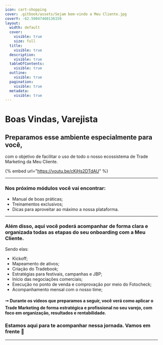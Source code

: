 ```yaml
---
icon: cart-shopping
cover: .gitbook/assets/Sejam bem-vindo a Meu Cliente.jpg
coverY: -62.59047460136159
layout:
  width: default
  cover:
    visible: true
    size: full
  title:
    visible: true
  description:
    visible: true
  tableOfContents:
    visible: true
  outline:
    visible: true
  pagination:
    visible: true
  metadata:
    visible: true
---
```


# Boas Vindas, Varejista

## Preparamos esse ambiente especialmente para você,

com o objetivo de facilitar o uso de todo o nosso ecossistema de Trade Marketing da Meu Cliente.

{% embed url="https://youtu.be/cKjHs2DTdAU" %}

***

### Nos próximo módulos você vai encontrar:

* Manual de boas práticas;
* Treinamentos exclusivos;
* Dicas para aproveitar ao máximo a nossa plataforma.

***

### Além disso, aqui você poderá acompanhar de forma clara e organizada todas as etapas do seu onboarding com a Meu Cliente.

Sendo elas:

* Kickoff;
* Mapeamento de ativos;
* Criação do Tradebook;
* Estratégias para festivais, campanhas e JBP;
* Início das negociações comerciais;
* Execução no ponto de venda e comprovação por meio do Fotocheck;
* Acompanhamento mensal com o nosso time;

#### 🠖 Durante os vídeos que preparamos a seguir, você verá como aplicar o Trade Marketing de forma estratégica e profissional no seu varejo, com foco em organização, resultados e rentabilidade.

### Estamos aqui para te acompanhar nessa jornada. Vamos em frente 🚀

***

